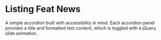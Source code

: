 # Listing Feat News

A simple accordion built with accessibility in mind. Each accordion panel provides a title and formatted text content, which is toggled with a jQuery slide animation.
